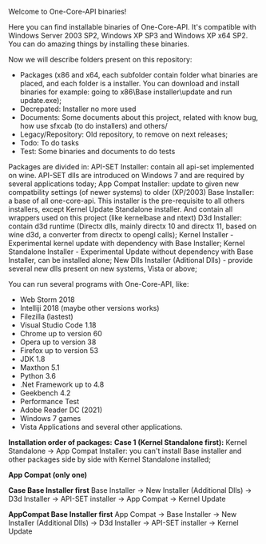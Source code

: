 Welcome to One-Core-API binaries!

Here you can find installable binaries of One-Core-API. It's compatible with Windows Server 2003 SP2, Windows XP SP3 and Windows XP
x64 SP2. You can do amazing things by installing these binaries.

Now we will describe folders present on this repository:
- Packages (x86 and x64, each subfolder contain folder what binaries are placed, and each folder is a installer. 
You can download and install binaries for example: going to x86\Base installer\update and run update.exe);
- Decrepated: Installer no more used
- Documents: Some documents about this project, related with know bug, how use sfxcab (to do installers) and others/
- Legacy/Repository: Old repository, to remove on next releases;
- Todo:  To do tasks
- Test: Some binaries and documents to do tests

Packages are divided in:
API-SET Installer: contain all api-set implemented on wine. API-SET dlls are introduced on Windows 7 and are required by several 
applications today;
App Compat Installer: update to given new compatbility settings (of newer systems) to older (XP/2003)
Base Installer: a base of all one-core-api. This installer is the pre-requisite to all others installers, except Kernel Update 
Standalone installer. And contain all wrappers used on this project (like kernelbase and ntext)
D3d Installer: contain d3d runtime (Directx dlls, mainly directx 10 and directx 11, based on wine d3d, a converter from directx 
to opengl calls);
Kernel Installer - Experimental kernel update with dependency with Base Installer;
Kernel Standalone Installer - Experimental Update without dependency with Base Installer, can be installed alone;
New Dlls Installer (Aditional Dlls) - provide several new dlls present on new systems, Vista or above;

You can run several programs with One-Core-API, like:
- Web Storm 2018
- Intelliji 2018 (maybe other versions works)
- Filezilla (lastest)
- Visual Studio Code 1.18
- Chrome up to version 60
- Opera up to version 38
- Firefox up to version 53
- JDK 1.8
- Maxthon 5.1
- Python 3.6
- .Net Framework up to 4.8
- Geekbench 4.2
- Performance Test
- Adobe Reader DC (2021)
- Windows 7 games
- Vista Applications
and several other applications.

**Installation order of packages:**
**Case 1 (Kernel Standalone first):**
Kernel Standalone -> App Compat Installer: you can't install Base installer and other packages side by side with Kernel Standalone installed;

**App Compat (only one)**

**Case Base Installer first**
Base Installer -> New Installer (Additional Dlls) -> D3d Installer -> API-SET installer -> App Compat -> Kernel Update

**AppCompat Base Installer first**
App Compat -> Base Installer -> New Installer (Additional Dlls) -> D3d Installer -> API-SET installer -> Kernel Update
